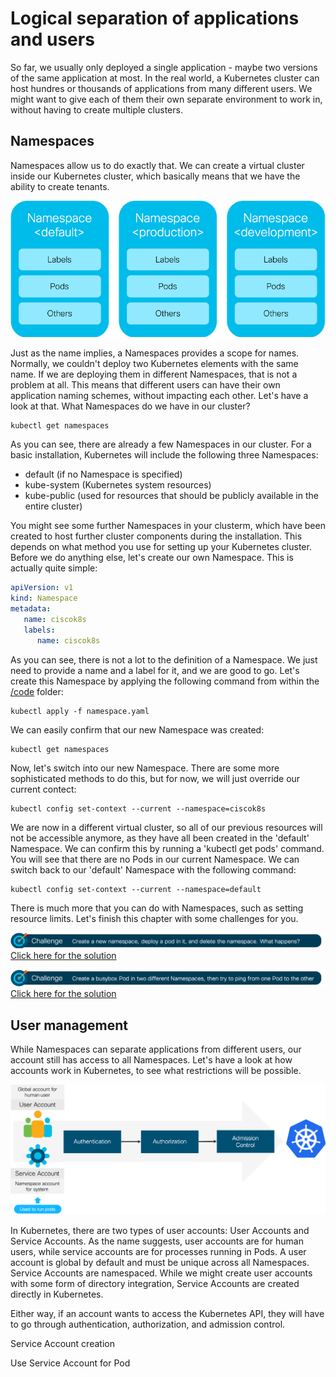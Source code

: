 # Logical separation of applications and users

So far, we usually only deployed a single application - maybe two versions of the same application at most. In the real world, a Kubernetes cluster can host hundres or thousands of applications from many different users. We might want to give each of them their own separate environment to work in, without having to create multiple clusters.


## Namespaces

Namespaces allow us to do exactly that. We can create a virtual cluster inside our Kubernetes cluster, which basically means that we have the ability to create tenants.

![Namespaces](img/namespaces_overview.png?raw=true "Namespaces")

Just as the name implies, a Namespaces provides a scope for names. Normally, we couldn't deploy two Kubernetes elements with the same name. If we are deploying them in different Namespaces, that is not a problem at all. This means that different users can have their own application naming schemes, without impacting each other. Let's have a look at that. What Namespaces do we have in our cluster?

```
kubectl get namespaces
```

As you can see, there are already a few Namespaces in our cluster. For a basic installation, Kubernetes will include the following three Namespaces:
* default (if no Namespace is specified)
* kube-system (Kubernetes system resources)
* kube-public (used for resources that should be publicly available in the entire cluster)

You might see some further Namespaces in your clusterm, which have been created to host further cluster components during the installation. This depends on what method you use for setting up your Kubernetes cluster. Before we do anything else, let's create our own Namespace. This is actually quite simple:

```yaml
apiVersion: v1
kind: Namespace
metadata: 
   name: ciscok8s
   labels:
      name: ciscok8s
```

As you can see, there is not a lot to the definition of a Namespace. We just need to provide a name and a label for it, and we are good to go. Let's create this Namespace by applying the following command from within the [/code](code/ "/code") folder:

```
kubectl apply -f namespace.yaml
```

We can easily confirm that our new Namespace was created:

```
kubectl get namespaces
```

Now, let's switch into our new Namespace. There are some more sophisticated methods to do this, but for now, we will just override our current contect:

```
kubectl config set-context --current --namespace=ciscok8s
```

We are now in a different virtual cluster, so all of our previous resources will not be accessible anymore, as they have all been created in the 'default' Namespace. We can confirm this by running a 'kubectl get pods' command. You will see that there are no Pods in our current Namespace. We can switch back to our 'default' Namespace with the following command:

```
kubectl config set-context --current --namespace=default
```

There is much more that you can do with Namespaces, such as setting resource limits. Let's finish this chapter with some challenges for you.

![Challenge 1](img/challenge1.png?raw=true "Challenge 1")
[Click here for the solution](./solutions/challenge1 "Click here for the solution")

![Challenge 2](img/challenge2.png?raw=true "Challenge 2")
[Click here for the solution](./solutions/challenge2 "Click here for the solution")

## User management

While Namespaces can separate applications from different users, our account still has access to all Namespaces. Let's have a look at how accounts work in Kubernetes, to see what restrictions will be possible.

![User Accounts](img/user_accounts.png?raw=true "User Accounts")

In Kubernetes, there are two types of user accounts: User Accounts and Service Accounts. As the name suggests, user accounts are for human users, while service accounts are for processes running in Pods. A user account is global by default and must be unique across all Namespaces. Service Accounts are namespaced. While we might create user accounts with some form of directory integration, Service Accounts are created directly in Kubernetes.

Either way, if an account wants to access the Kubernetes API, they will have to go through authentication, authorization, and admission control.

Service Account creation

Use Service Account for Pod
